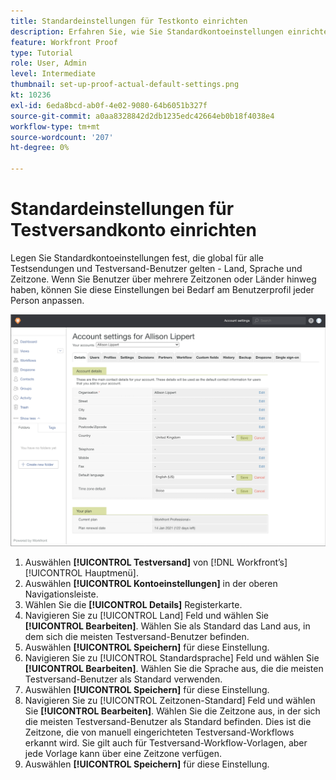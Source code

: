 ```yaml
---
title: Standardeinstellungen für Testkonto einrichten
description: Erfahren Sie, wie Sie Standardkontoeinstellungen einrichten, die global für alle Benutzer von Testsendungen und Testsendungen gelten.
feature: Workfront Proof
type: Tutorial
role: User, Admin
level: Intermediate
thumbnail: set-up-proof-actual-default-settings.png
kt: 10236
exl-id: 6eda8bcd-ab0f-4e02-9080-64b6051b327f
source-git-commit: a0aa8328842d2db1235edc42664eb0b18f4038e4
workflow-type: tm+mt
source-wordcount: '207'
ht-degree: 0%

---
```


# Standardeinstellungen für Testversandkonto einrichten

Legen Sie Standardkontoeinstellungen fest, die global für alle Testsendungen und Testversand-Benutzer gelten - Land, Sprache und Zeitzone. Wenn Sie Benutzer über mehrere Zeitzonen oder Länder hinweg haben, können Sie diese Einstellungen bei Bedarf am Benutzerprofil jeder Person anpassen.

![Fenster mit Kontoeinstellungen für die Prüfung](assets/proof-system-setups-default-account-settings.png)

1. Auswählen **[!UICONTROL Testversand]** von [!DNL Workfront’s] [!UICONTROL Hauptmenü].
1. Auswählen **[!UICONTROL Kontoeinstellungen]** in der oberen Navigationsleiste.
1. Wählen Sie die **[!UICONTROL Details]** Registerkarte.
1. Navigieren Sie zu [!UICONTROL Land] Feld und wählen Sie **[!UICONTROL Bearbeiten]**. Wählen Sie als Standard das Land aus, in dem sich die meisten Testversand-Benutzer befinden.
1. Auswählen **[!UICONTROL Speichern]** für diese Einstellung.
1. Navigieren Sie zu [!UICONTROL Standardsprache] Feld und wählen Sie **[!UICONTROL Bearbeiten]**. Wählen Sie die Sprache aus, die die meisten Testversand-Benutzer als Standard verwenden.
1. Auswählen **[!UICONTROL Speichern]** für diese Einstellung.
1. Navigieren Sie zu [!UICONTROL Zeitzonen-Standard] Feld und wählen Sie **[!UICONTROL Bearbeiten]**. Wählen Sie die Zeitzone aus, in der sich die meisten Testversand-Benutzer als Standard befinden. Dies ist die Zeitzone, die von manuell eingerichteten Testversand-Workflows erkannt wird. Sie gilt auch für Testversand-Workflow-Vorlagen, aber jede Vorlage kann über eine Zeitzone verfügen.
1. Auswählen **[!UICONTROL Speichern]** für diese Einstellung.
